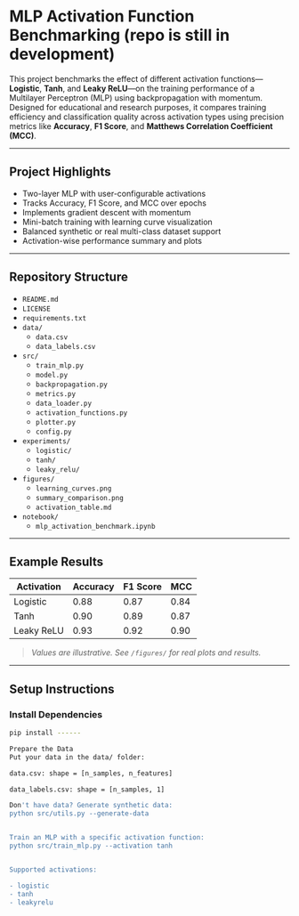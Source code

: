 # MLP Activation Function Benchmarking (repo is still in development)

This project benchmarks the effect of different activation functions—**Logistic**, **Tanh**, and **Leaky ReLU**—on the training performance of a Multilayer Perceptron (MLP) using backpropagation with momentum. Designed for educational and research purposes, it compares training efficiency and classification quality across activation types using precision metrics like **Accuracy**, **F1 Score**, and **Matthews Correlation Coefficient (MCC)**.

---

## Project Highlights

-  Two-layer MLP with user-configurable activations
-  Tracks Accuracy, F1 Score, and MCC over epochs
-  Implements gradient descent with momentum
-  Mini-batch training with learning curve visualization
-  Balanced synthetic or real multi-class dataset support
-  Activation-wise performance summary and plots

---

##  Repository Structure
- `README.md`
- `LICENSE`
- `requirements.txt`
- `data/`
  - `data.csv`
  - `data_labels.csv`
- `src/`
  - `train_mlp.py`
  - `model.py`
  - `backpropagation.py`
  - `metrics.py`
  - `data_loader.py`
  - `activation_functions.py`
  - `plotter.py`
  - `config.py`
- `experiments/`
  - `logistic/`
  - `tanh/`
  - `leaky_relu/`
- `figures/`
  - `learning_curves.png`
  - `summary_comparison.png`
  - `activation_table.md`
- `notebook/`
  - `mlp_activation_benchmark.ipynb`


---

##  Example Results

| Activation   | Accuracy | F1 Score | MCC    |
|--------------|----------|----------|--------|
| Logistic     | 0.88     | 0.87     | 0.84   |
| Tanh         | 0.90     | 0.89     | 0.87   |
| Leaky ReLU   | 0.93     | 0.92     | 0.90   |

>  *Values are illustrative. See `/figures/` for real plots and results.*

---

##  Setup Instructions

### Install Dependencies
```bash
pip install ------

Prepare the Data
Put your data in the data/ folder:

data.csv: shape = [n_samples, n_features]

data_labels.csv: shape = [n_samples, 1]

Don't have data? Generate synthetic data:
python src/utils.py --generate-data


Train an MLP with a specific activation function:
python src/train_mlp.py --activation tanh


Supported activations:

- logistic
- tanh
- leakyrelu



